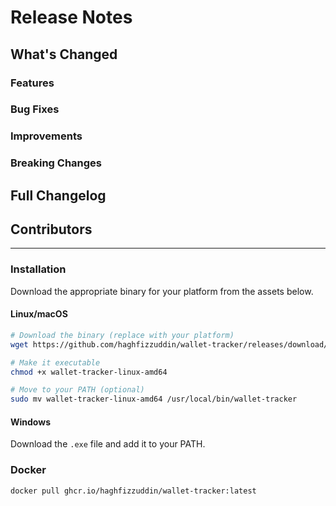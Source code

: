# Release Notes

## What's Changed

<!-- Summarize major changes in this release -->

### Features
<!-- List new features -->

### Bug Fixes
<!-- List bug fixes -->

### Improvements
<!-- List improvements and optimizations -->

### Breaking Changes
<!-- List any breaking changes -->

## Full Changelog

<!-- Link to full changelog -->

## Contributors

<!-- Thank contributors -->

---

### Installation

Download the appropriate binary for your platform from the assets below.

#### Linux/macOS
```bash
# Download the binary (replace with your platform)
wget https://github.com/haghfizzuddin/wallet-tracker/releases/download/vX.X.X/wallet-tracker-linux-amd64

# Make it executable
chmod +x wallet-tracker-linux-amd64

# Move to your PATH (optional)
sudo mv wallet-tracker-linux-amd64 /usr/local/bin/wallet-tracker
```

#### Windows
Download the `.exe` file and add it to your PATH.

### Docker
```bash
docker pull ghcr.io/haghfizzuddin/wallet-tracker:latest
```
